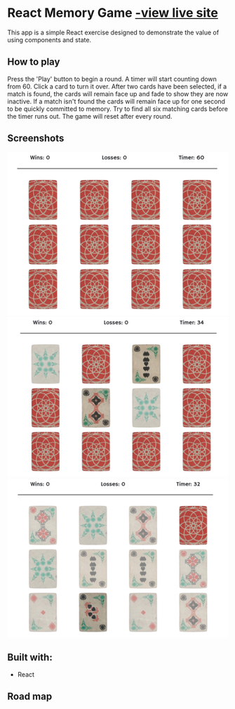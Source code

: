 # React Memory Game [-view live site](https://jessibramwell.github.io/react-memory-game/)
This app is a simple React exercise designed to demonstrate the value of using components and state.

## How to play

Press the 'Play' button to begin a round. A timer will start counting down from 60. Click a card to turn it over. After two cards have been selected, if a match is found, the cards will remain face up and fade to show they are now inactive. If a match isn't found the cards will remain face up for one second to be quickly committed to memory. Try to find all six matching cards before the timer runs out. The game will reset after every round.

## Screenshots
 ![React Memory Game 'start' view](public/img/react-memory-game-start.jpg) 
 ![React Memory Game in game view](public/img/react-memory-game-play.jpg) 
 ![React Memory Game 'win' view](public/img/react-memory-game-win.jpg) 

## Built with:
- React

## Road map
